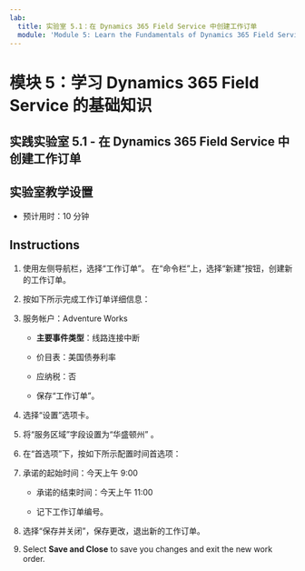 ```yaml
---
lab:
  title: 实验室 5.1：在 Dynamics 365 Field Service 中创建工作订单
  module: 'Module 5: Learn the Fundamentals of Dynamics 365 Field Service'
---
```


<a name="module-5-learn-the-fundamentals-of-dynamics-365-field-service"></a>模块 5：学习 Dynamics 365 Field Service 的基础知识
========================

## <a name="practice-lab-51---creating-work-orders-in-dynamics-365-field-service"></a>实践实验室 5.1 - 在 Dynamics 365 Field Service 中创建工作订单

## <a name="lab-setup"></a>实验室教学设置

  - 预计用时：10 分钟

## <a name="instructions"></a>Instructions

1. 使用左侧导航栏，选择“工作订单”。 在“命令栏”上，选择“新建”按钮，创建新的工作订单。 

2. 按如下所示完成工作订单详细信息：

3. 服务帐户：Adventure Works

    - **主要事件类型**：线路连接中断

    - 价目表：美国债券利率

    - 应纳税：否

    - 保存“工作订单”。

4. 选择“设置”选项卡。

4. 将“服务区域”字段设置为“华盛顿州” 。

5. 在“首选项”下，按如下所示配置时间首选项： 

6. 承诺的起始时间：今天上午 9:00

    - 承诺的结束时间：今天上午 11:00

    - 记下工作订单编号。

7. 选择“保存并关闭”，保存更改，退出新的工作订单。 

8. Select <bpt id="p1">**</bpt>Save and Close<ept id="p1">**</ept> to save you changes and exit the new work order.
